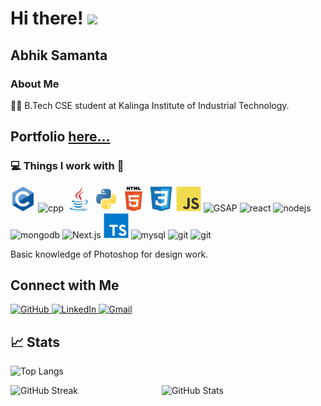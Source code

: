 
# Hi there! <img src="https://emojis.slackmojis.com/emojis/images/1531849430/4246/blob-sunglasses.gif?1531849430" width="30"/>

## Abhik Samanta



### About Me
👨‍💻 B.Tech CSE student at Kalinga Institute of Industrial Technology.

## Portfolio <a href="https://portfolio-kappa-flame-55.vercel.app/">here...</a>

### 💻 Things I work with  🎨 
<p align="left"> 
  <img src="https://raw.githubusercontent.com/devicons/devicon/master/icons/c/c-original.svg" alt="c" width="40" height="40"/>
  <img src="https://raw.githubusercontent.com/jmnote/z-icons/master/svg/cpp.svg" alt="cpp" width="40" height="40"/>
  <img src="https://raw.githubusercontent.com/devicons/devicon/master/icons/java/java-original.svg" alt="java" width="40" height="40"/>
  <img src="https://raw.githubusercontent.com/devicons/devicon/master/icons/python/python-original.svg" alt="python" width="40" height="40"/>
  <img src="https://raw.githubusercontent.com/devicons/devicon/master/icons/html5/html5-original-wordmark.svg" alt="html5" width="40" height="40"/>
  <img src="https://github.com/devicons/devicon/blob/master/icons/css3/css3-original.svg" alt="css3" width="40" height="40"/>
  <img src="https://raw.githubusercontent.com/devicons/devicon/master/icons/javascript/javascript-original.svg" alt="javascript" width="40" height="40"/>
  <img src="https://encrypted-tbn0.gstatic.com/images?q=tbn:ANd9GcQcUoG_7iACY_tbK5bD7SUpnmbfkOvBkQD1tQ&s" alt="GSAP" width="40" height="40"/>
  <img src="https://cdn.jsdelivr.net/gh/devicons/devicon/icons/react/react-original.svg" alt="react" width="40" height="40"/>
  <img src="https://cdn.jsdelivr.net/gh/devicons/devicon/icons/nodejs/nodejs-original.svg" alt="nodejs" width="40" height="40"/>
  <img src="https://cdn.jsdelivr.net/gh/devicons/devicon/icons/mongodb/mongodb-original.svg" alt="mongodb" width="40" height="40"/>
  <img src="https://cdn.jsdelivr.net/gh/devicons/devicon/icons/nextjs/nextjs-original.svg" alt="Next.js" width="40" height="40"/>
  <img src="https://raw.githubusercontent.com/devicons/devicon/master/icons/typescript/typescript-original.svg" alt="typescript" width="40" height="40"/>
  <img src="https://cdn.jsdelivr.net/gh/devicons/devicon/icons/mysql/mysql-original.svg" alt="mysql" width="40" height="40"/>
  <img src="https://cdn.jsdelivr.net/gh/devicons/devicon/icons/git/git-original.svg" alt="git" width="40" height="40"/>
  <img src="https://img.shields.io/badge/GitHub-%2312100E.svg?&logo=Github&logoColor=white" alt="git" width="60" height="40"/>
</p>

Basic knowledge of Photoshop for design work.

## Connect with Me
<p>
  <a href="https://github.com/Abhik004" target="_blank">
    <img alt="GitHub" src="https://img.shields.io/badge/GitHub-%2312100E.svg?&style=for-the-badge&logo=Github&logoColor=white"/>
  </a>
  <a href="https://www.linkedin.com/in/abhik-samanta2004/" target="_blank">
    <img alt="LinkedIn" src="https://img.shields.io/badge/linkedin-%230077B5.svg?&style=for-the-badge&logo=linkedin&logoColor=white"/>
  </a>
  <a href="mailto:abhiksamanta004@gmail.com" target="_blank">
    <img alt="Gmail" src="https://img.shields.io/badge/Gmail-%2312100E.svg?&style=for-the-badge&logo=Gmail&logoColor=white"/>
  </a>
</p>

## 📈 Stats
![Top Langs](https://github-readme-stats.vercel.app/api/top-langs/?username=Abhik004&layout=compact&theme=jolly)
<br>
<div style="display: flex; flex-direction: row;">
  <img src="https://streak-stats.demolab.com/?user=Abhik004&theme=jolly" alt="GitHub Streak" style="width: 48%;" />
  <img src="https://github-readme-stats.vercel.app/api?username=abhik004&show_icons=true&theme=jolly" alt="GitHub Stats" style="width: 48%;" />

</div>


